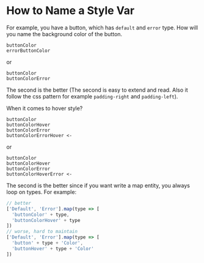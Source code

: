 # How to Name a Style Var
For example, you have a button, which has `default` and `error` type. How will you name the background color of the button.
```
buttonColor
errorButtonColor
```
or
```
buttonColor
buttonColorError
```
The second is the better (The second is easy to extend and read. Also it follow the css pattern for example `padding-right` and `padding-left`).

When it comes to hover style?
```
buttonColor
buttonColorHover
buttonColorError
buttonColorErrorHover <-
```
or
```
buttonColor
buttonColorHover
buttonColorError
buttonColorHoverError <-
```
The second is the better since if you want write a map entity, you always loop on types. For example:
```js
// better
['Default', 'Error'].map(type => [
  'buttonColor' + type,
  'buttonColorHover' + type
])
// worse, hard to maintain
['Default', 'Error'].map(type => [
  'button' + type + 'Color',
  'buttonHover' + type + 'Color'
])
```